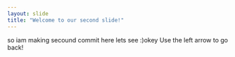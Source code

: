 ```yaml
---
layout: slide
title: "Welcome to our second slide!"
---
```

so iam making secound commit here lets see :)okey
Use the left arrow to go back!

